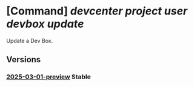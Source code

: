 # [Command] _devcenter project user devbox update_

Update a Dev Box.

## Versions

### [2025-03-01-preview](/Resources/data-plane/microsoft.devcenter/L3Byb2plY3RzL3t9L3VzZXJzL3t9L2RldmJveGVzL3t9/2025-03-01-preview.xml) **Stable**

<!-- data-plane:microsoft.devcenter /projects/{}/users/{}/devboxes/{} 2025-03-01-preview -->
